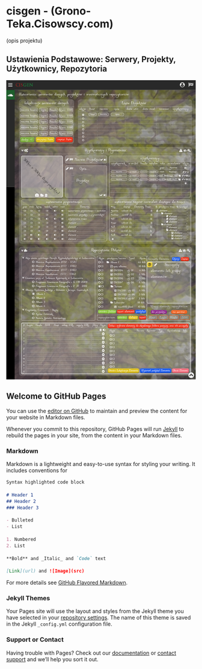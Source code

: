 # cisgen - (Grono-Teka.Cisowscy.com)
(opis projektu)

## Ustawienia Podstawowe: Serwery, Projekty, Użytkownicy, Repozytoria
![Tekst alt](ustawienia_serwer-projekt-repozytorium.png "CISGEN: Ustawienia Podstawowe: Serwery, Projekty, Użytkownicy, Repozytoria")


## Welcome to GitHub Pages

You can use the [editor on GitHub](https://github.com/Cisowscy/cisgen/edit/master/index.md) to maintain and preview the content for your website in Markdown files.

Whenever you commit to this repository, GitHub Pages will run [Jekyll](https://jekyllrb.com/) to rebuild the pages in your site, from the content in your Markdown files.

### Markdown

Markdown is a lightweight and easy-to-use syntax for styling your writing. It includes conventions for

```markdown
Syntax highlighted code block

# Header 1
## Header 2
### Header 3

- Bulleted
- List

1. Numbered
2. List

**Bold** and _Italic_ and `Code` text

[Link](url) and ![Image](src)
```

For more details see [GitHub Flavored Markdown](https://guides.github.com/features/mastering-markdown/).

### Jekyll Themes

Your Pages site will use the layout and styles from the Jekyll theme you have selected in your [repository settings](https://github.com/Cisowscy/cisgen/settings). The name of this theme is saved in the Jekyll `_config.yml` configuration file.

### Support or Contact

Having trouble with Pages? Check out our [documentation](https://help.github.com/categories/github-pages-basics/) or [contact support](https://github.com/contact) and we’ll help you sort it out.

